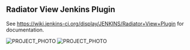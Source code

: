 Radiator View Jenkins Plugin
----------------------------

See https://wiki.jenkins-ci.org/display/JENKINS/Radiator+View+Plugin for documentation.

![PROJECT_PHOTO](https://github.com/xdzmkus/radiatorview-plugin/blob/master/radiator_view.png)
![PROJECT_PHOTO](https://github.com/xdzmkus/radiatorview-plugin/blob/master/pipeline_view_mix.png)
